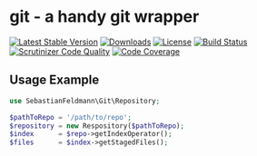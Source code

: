 # git - a handy git wrapper

[![Latest Stable Version](https://poser.pugx.org/sebastianfeldmann/git/v/stable.svg)](https://packagist.org/packages/sebastianfeldmann/git)
[![Downloads](https://img.shields.io/packagist/dt/sebastianfeldmann/git.svg?v1)](https://packagist.org/packages/sebastianfeldmann/git)
[![License](https://poser.pugx.org/sebastianfeldmann/git/license.svg)](https://packagist.org/packages/sebastianfeldmann/git)
[![Build Status](https://travis-ci.org/sebastianfeldmann/git.svg?branch=master)](https://travis-ci.org/sebastianfeldmann/git)
[![Scrutinizer Code Quality](https://scrutinizer-ci.com/g/sebastianfeldmann/git/badges/quality-score.png?b=master)](https://scrutinizer-ci.com/g/sebastianfeldmann/git/?branch=master)
[![Code Coverage](https://scrutinizer-ci.com/g/sebastianfeldmann/git/badges/coverage.png?b=master)](https://scrutinizer-ci.com/g/sebastianfeldmann/git/?branch=master)

## Usage Example

```php
use SebastianFeldmann\Git\Repository;

$pathToRepo = '/path/to/repo';
$repository = new Respository($pathToRepo);
$index      = $repo->getIndexOperator();
$files      = $index->getStagedFiles();

```

